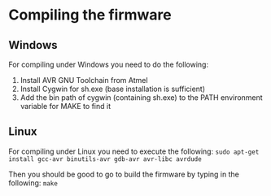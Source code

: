 Compiling the firmware
======================

Windows
-------
For compiling under Windows you need to do the following:
1. Install AVR GNU Toolchain from Atmel
2. Install Cygwin for sh.exe (base installation is sufficient)
3. Add the bin path of cygwin (containing sh.exe) to the PATH environment variable for MAKE to find it

Linux
-----
For compiling under Linux you need to execute the following:
`sudo apt-get install gcc-avr binutils-avr gdb-avr avr-libc avrdude`

Then you should be good to go to build the firmware by typing in the following:
`make`

